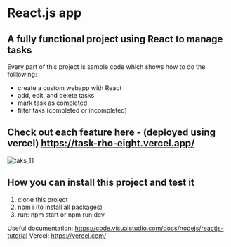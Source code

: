 # React.js app 

## A fully functional project using React to manage tasks


Every part of this project is sample code which shows how to do the folllowing:

* create a custom webapp with React
* add, edit, and delete tasks 
* mark task as completed
* filter taks (completed or incompleted)

## Check out each feature here - (deployed using vercel) https://task-rho-eight.vercel.app/

![taks_11](https://user-images.githubusercontent.com/98499720/210348208-13f8b75c-6a75-4d3e-bf0d-91d8cc5726e8.gif)


## How you can install this project and test it
1. clone this project
2. npm i (to install all packages)
3. run: npm start or npm run dev

Useful documentation: https://code.visualstudio.com/docs/nodejs/reactjs-tutorial
Vercel: https://vercel.com/
